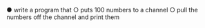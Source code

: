 ● write a program that
○ puts 100 numbers to a channel
○ pull the numbers off the channel and print them